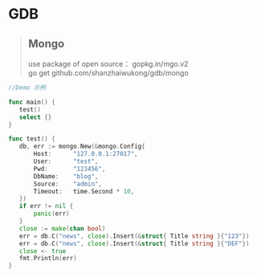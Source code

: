 # GDB

>##  Mongo
> use package of open source： gopkg.in/mgo.v2  
> go get github.com/shanzhaiwukong/gdb/mongo
 ``` go
 //Demo 示例

func main() {
	test()
	select {}
}

func test() {
	db, err := mongo.New(&mongo.Config{
		Host:      "127.0.0.1:27017",
		User:      "test",
		Pwd:       "123456",
		DbName:    "blog",
		Source:    "admin",
		Timeout:   time.Second * 10,
	})
	if err != nil {
		panic(err)
	}
	close := make(chan bool)
	err = db.C("news", close).Insert(&struct{ Title string }{"123"})
	err = db.C("news", close).Insert(&struct{ Title string }{"DEF"})
	close <- true
	fmt.Println(err)
}
 ```